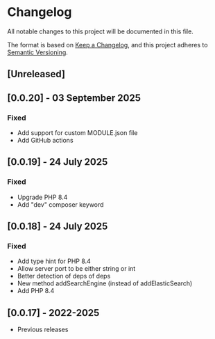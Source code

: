 # Changelog
All notable changes to this project will be documented in this file.

The format is based on [Keep a Changelog](https://keepachangelog.com/en/1.0.0/),
and this project adheres to [Semantic Versioning](https://semver.org/spec/v2.0.0.html).

## [Unreleased]

## [0.0.20] - 03 September 2025
### Fixed
- Add support for custom MODULE.json file
- Add GitHub actions

## [0.0.19] - 24 July 2025
### Fixed
- Upgrade PHP 8.4
- Add "dev" composer keyword

## [0.0.18] - 24 July 2025
### Fixed
- Add type hint for PHP 8.4
- Allow server port to be either string or int
- Better detection of deps of deps
- New method addSearchEngine (instead of addElasticSearch)
- Add PHP 8.4

## [0.0.17] - 2022-2025
- Previous releases

